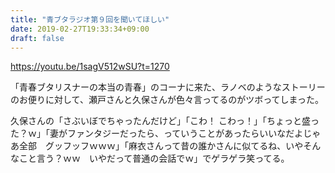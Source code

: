 ```yaml
---
title: "青ブタラジオ第９回を聞いてほしい"
date: 2019-02-27T19:33:34+09:00
draft: false
---
```


https://youtu.be/1sagV512wSU?t=1270

「青春ブタリスナーの本当の青春」のコーナに来た、ラノベのようなストーリーのお便りに対して、瀬戸さんと久保さんが色々言ってるのがツボってしまった。

久保さんの「さぶいぼでちゃったんだけど」「こわ！ こわっ！」「ちょっと盛った？ｗ」「妻がファンタジーだったら、っていうことがあったらいいなだよじゃあ全部　グッフッフｗｗｗ」「麻衣さんって昔の誰かさんに似てるね、いやそんなこと言う？ｗｗ　いやだって普通の会話でｗ」でゲラゲラ笑ってる。
